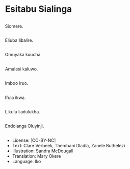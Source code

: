 # Esitabu Sialinga

##
Siomere.

##
Eliuba libalire.

##
Omuyaka kuucha.

##
Amalesi kaluwo.

##
Imboo iruo.

##
Ifula ikwa.

##
Likulu liadulukha.

##
Endolanga Oluyinji.

##
* License: [CC-BY-NC]
* Text: Clare Verbeek, Thembani Dladla, Zanele Buthelezi
* Illustration: Sandra McDougall
* Translation: Mary Okere
* Language: lko
